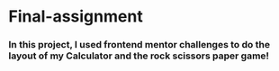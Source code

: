 # Final-assignment
 


### In this project, I used frontend mentor challenges to do the layout of my Calculator and the rock scissors paper game!
